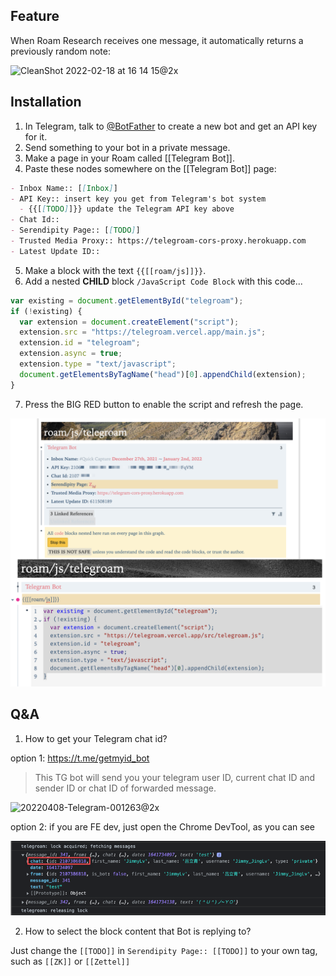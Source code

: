 ## Feature

When Roam Research receives one message, it automatically returns a previously random note:

![CleanShot 2022-02-18 at 16 14 15@2x](https://user-images.githubusercontent.com/4997466/154659939-d7dffa1b-4c14-465c-923b-ea3c50888e29.png)


## Installation

1. In Telegram, talk to [@BotFather](https://t.me/botfather) to create a new bot and get an API key for it.
2. Send something to your bot in a private message.
3. Make a page in your Roam called [[Telegram Bot]].
4. Paste these nodes somewhere on the [[Telegram Bot]] page:
```md
- Inbox Name:: [[Inbox]]
- API Key:: insert key you get from Telegram's bot system
  - {{[[TODO]]}} update the Telegram API key above
- Chat Id::
- Serendipity Page:: [[TODO]]
- Trusted Media Proxy:: https://telegroam-cors-proxy.herokuapp.com 
- Latest Update ID::
```
5. Make a block with the text `{{[[roam/js]]}}`.
6. Add a nested **CHILD** block `/JavaScript Code Block` with this code...
```js
var existing = document.getElementById("telegroam");
if (!existing) {
  var extension = document.createElement("script");
  extension.src = "https://telegroam.vercel.app/main.js";
  extension.id = "telegroam";
  extension.async = true;
  extension.type = "text/javascript";
  document.getElementsByTagName("head")[0].appendChild(extension);
}
```
7. Press the BIG RED button to enable the script and refresh the page.

![](docs/images/settings.png)

## Q&A

1. How to get your Telegram chat id? 

option 1: https://t.me/getmyid_bot

> This TG bot will send you your telegram user ID, current chat ID and sender ID or chat ID of forwarded message.

<img width="433" alt="20220408-Telegram-001263@2x" src="https://user-images.githubusercontent.com/4997466/162418605-6ccf0780-b183-4cda-8b9b-1b71dc4bad82.png">

option 2: if you are FE dev, just open the Chrome DevTool, as you can see

![](docs/images/chat-id.png)

2. How to select the block content that Bot is replying to?

Just change the `[[TODO]]` in `Serendipity Page:: [[TODO]]` to your own tag, such as `[[ZK]]` or `[[Zettel]]`
